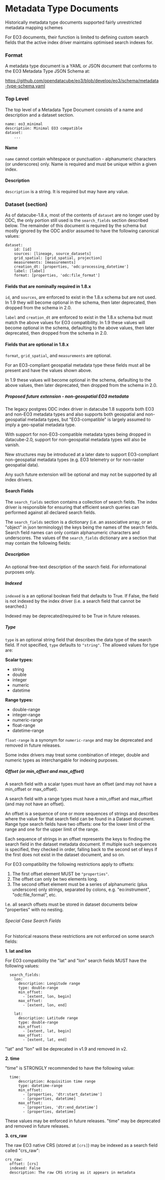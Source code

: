 # Metadata Type Documents

Historically metadata type documents supported fairly unrestricted metadata mapping schemes

For EO3 documents, their function is limited to defining custom search fields that the active index
driver maintains optimised search indexes for.

### Format

A metadata type document is a YAML or JSON document that conforms to the
EO3 Metadata Type JSON Schema at:

https://github.com/opendatacube/eo3/blob/develop/eo3/schema/metadata-type-schema.yaml

### Top Level

The top level of a Metadata Type Document consists of a name and description and a dataset
section.
```
name: eo3_minimal
description: Minimal EO3 compatible
dataset:
    ...
```

#### Name
`name` cannot contain whitespace or punctuation - alphanumeric characters (or underscores)
only.  Name is required and must be unique within a given index.

#### Description
`description` is a string. It is required but may have any value.

### Dataset (section)

As of datacube-1.8.x, most of the contents of `dataset` are no longer used by ODC, the only portion
still used is the `search_fields` section described below.  The remainder of this document is
required by the schema but mostly ignored by the ODC and/or assumed to have the following
canonical values:

```
dataset:
    id: [id]
    sources: [lineage, source_datasets]
    grid_spatial: [grid_spatial, projection]
    measurements: [measurements]
    creation_dt: [properties, 'odc:processing_datetime']
    label: [label]
    format: [properties, 'odc:file_format']
```

#### Fields that are nominally required in 1.8.x

`id`, and `sources`, are enforced to exist in the 1.8.x schema but are not used.  In 1.9 they
will become optional in the schema, then later deprecated, then dropped from the schema in 2.0.

`label` and `creation_dt` are enforced to exist in the 1.8.x schema but must match the above
values for EO3 compatibility. In 1.9 these values will become optional in the schema, defaulting
to the above values, then later deprecated, then dropped from the schema in 2.0.

#### Fields that are optional in 1.8.x

`format`, `grid_spatial`, and `measurements` are optional.

For an EO3-compliant geospatial metadata type these fields must all be present and have the values shown above.

In 1.9 these values will become optional in the schema, defaulting
to the above values, then later deprecated, then dropped from the schema in 2.0.

##### Proposed future extension - non-geospatial EO3 metadata

The legacy postgres ODC index driver in datacube 1.8 supports both EO3 and non-EO3 metadata types and also
supports both geospatial and non-geospatial metadata types, but "EO3-compatible" is largely assumed to
imply a geo-spatial metadata type.

With support for non-EO3-compatible metadata types being dropped in datacube-2.0, support for non-geospatial metadata
types will also be vanish.

New structures may be introduced at a later date to support EO3-compliant non-geospatial metadata types
(e.g. EO3 telemetry or for non-raster geospatial data).

Any such future extension will be optional and may not be supported by all index drivers.

#### Search Fields

The `search_fields` section contains a collection of search fields.  The index driver is responsible for ensuring that
efficient search queries can performed against all declared search fields.

The `search_fields` section is a dictionary (i.e. an associative array, or an "object" in json terminology) the keys
being the names of the search fields. Search field names can only contain alphanumeric characters and underscores.
The values of the `search_fields` dictionary are a section that may contain the following fields:

##### Description

An optional free-text description of the search field.  For informational purposes only.

##### Indexed

`indexed` is a an optional boolean field that defaults to True.  If False, the field is not indexed by the index
driver (i.e. a search field that cannot be searched.)

Indexed may be deprecated/required to be True in future releases.

##### Type

`type` is an optional string field that describes the data type of the search field.  If not specified, `type` defaults
to `"string"`.   The allowed values for type are:

**Scalar types:**
- string
- double
- integer
- numeric
- datetime

**Range types:**
- double-range
- integer-range
- numeric-range
- float-range
- datetime-range

`float-range` is a synonym for `numeric-range` and may be deprecated and removed in future releases.

Some index drivers may treat some combination of integer, double and numeric types as interchangable
for indexing purposes.

##### Offset (or min_offset and max_offset)

A search field with a scalar types must have an offset (and may not have a min_offset or max_offset).

A search field with a range types must have a min_offset and max_offset (and may not have an offset).

An offset is a sequence of one or more sequences of strings and describes where the value for that
search field can be found in a Dataset document.  Range type search fields have two offsets: one for
the lower limit of the range and one for the upper limit of the range.

Each sequence of strings in an offset represents the keys to finding the search field in the
dataset metadata document. If multiple such sequences is specified, they checked in order, falling
back to the second set of keys if the first does not exist in the dataset document, and so on.

For EO3 compatibility the following restrictions apply to offsets:

1. The first offset element MUST be `"properties"`.
2. The offset can only be two elements long.
3. The second offset element must be a series of alphanumeric (plus underscore) only strings, separated
   by colons, e.g. "eo:instrument", "odc:file_format", etc.

I.e. all search offsets must be stored in dataset documents below "properties" with no nesting.

###### Special Case Search Fields

For historical reasons these restrictions are not enforced on some search fields:

**1. lat and lon**

For EO3 compatibility the "lat" and "lon" search fields MUST have the following values:

```
  search_fields:
    lon:
      description: Longitude range
      type: double-range
      min_offset:
        - [extent, lon, begin]
      max_offset:
        - [extent, lon, end]

    lat:
      description: Latitude range
      type: double-range
      min_offset:
        - [extent, lat, begin]
      max_offset:
        - [extent, lat, end]
```

"lat" and "lon" will be deprecated in v1.9 and removed in v2.

**2. time**

"time" is STRONGLY recommended to have the following value:

```
  time:
      description: Acquisition time range
      type: datetime-range
      min_offset:
        - [properties, 'dtr:start_datetime']
        - [properties, datetime]
      max_offset:
        - [properties, 'dtr:end_datetime']
        - [properties, datetime]
```

These values may be enforced in future releases.  "time" may be deprecated and removed in future releases.

**3. crs_raw**

The raw EO3 native CRS (stored at `[crs]`) may be indexed as a search field called "crs_raw":

```
crs_raw:
  offset: [crs]
  indexed: False
  description: The raw CRS string as it appears in metadata
```
